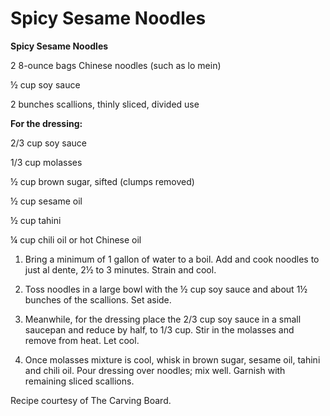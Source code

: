 # Spicy Sesame Noodles

**Spicy Sesame Noodles**

2 8-ounce bags Chinese noodles \(such as lo mein\)

½ cup soy sauce

2 bunches scallions, thinly sliced, divided use

**For the dressing:**

2/3 cup soy sauce

1/3 cup molasses

½ cup brown sugar, sifted \(clumps removed\)

½ cup sesame oil

½ cup tahini

¼ cup chili oil or hot Chinese oil

1. Bring a minimum of 1 gallon of water to a boil. Add and cook noodles to just al dente, 2½ to 3 minutes. Strain and cool.

2. Toss noodles in a large bowl with the ½ cup soy sauce and about 1½ bunches of the scallions. Set aside.

3. Meanwhile, for the dressing place the 2/3 cup soy sauce in a small saucepan and reduce by half, to 1/3 cup. Stir in the molasses and remove from heat. Let cool.

4. Once molasses mixture is cool, whisk in brown sugar, sesame oil, tahini and chili oil. Pour dressing over noodles; mix well. Garnish with remaining sliced scallions.

Recipe courtesy of The Carving Board.

